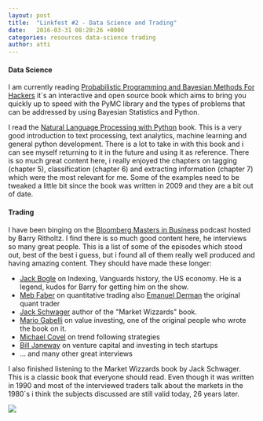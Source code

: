 ```yaml
---
layout: post
title:  "Linkfest #2 - Data Science and Trading"
date:   2016-03-31 08:20:26 +0000
categories: resources data-science trading
author: atti
---
```


#### Data Science

I am currently reading [Probabilistic Programming and Bayesian Methods For Hackers](http://camdavidsonpilon.github.io/Probabilistic-Programming-and-Bayesian-Methods-for-Hackers/)
it`s an interactive and open source book which aims to bring you quickly up to speed with the PyMC library and the types of problems that can be addressed by using Bayesian Statistics and Python.

I read the [Natural Language Processing with Python](http://www.nltk.org/book/) book. 
This is a very good introduction to text processing, text analytics, machine learning and general python development. 
There is a lot to take in with this book and i can see myself returning to it in the future and using it as reference. 
There is so much great content here, i really enjoyed the chapters on tagging (chapter 5), classification (chapter 6) and extracting information (chapter 7) which were the most relevant for me. Some of the examples need to be tweaked a little bit since the book was written in 2009 and they are a bit out of date.

#### Trading

I have been binging on the [Bloomberg Masters in Business](http://www.bloomberg.com/podcasts/masters_in_business) podcast hosted by Barry Ritholtz. I find there is so much good content here, he interviews so many great people.
This is a list of some of the episodes which stood out, best of the best i guess, but i found all of them really well produced and having amazing content. 
They should have made these longer:

* [Jack Bogle](http://www.bloomberg.com/news/audio/2016-03-11/interview-with-jack-bogle-masters-in-business-audio) on Indexing, Vanguards history, the US economy. He is a legend, kudos for Barry for getting him on the show.
* [Meb Faber](http://www.bloomberg.com/news/audio/2015-03-21/cambria-cio-meb-faber-masters-in-business-audio-) on quantitative trading also [Emanuel Derman](http://www.bloomberg.com/news/audio/2016-02-26/interview-with-emanuel-derman-masters-in-business-audio) the original quant trader
* [Jack Schwager](http://www.bloomberg.com/news/audio/2014-10-04/masters-in-business-market-wizards-by-jack-schwager-audio) author of the "Market Wizzards" book.
* [Mario Gabelli](http://www.bloomberg.com/news/audio/2015-10-30/an-interview-with-mario-gabelli-masters-in-business-audio-) on value investing, one of the original people who wrote the book on it.
* [Michael Covel](http://www.bloomberg.com/news/audio/2016-01-08/interview-with-michael-covel-masters-in-business-audio-) on trend following strategies
* [Bill Janeway](http://www.bloomberg.com/news/audio/2016-01-04/an-interview-with-bill-janeway-masters-in-business-audio-) on venture capital and investing in tech startups
* ... and many other great interviews


I also finished listening to the Market Wizzards book by Jack Schwager. This is a classic book that everyone should read. Even though it was written in 1990 and most of the interviewed traders talk about the markets in the 1980`s i think the subjects discussed are still valid today, 26 years later.

<a rel="nofollow" href="http://www.amazon.co.uk/gp/product/1118273052/ref=as_li_tl?ie=UTF8&camp=1634&creative=6738&creativeASIN=1118273052&linkCode=as2&tag=explormissio-21"><img border="0" src="http://ws-eu.amazon-adsystem.com/widgets/q?_encoding=UTF8&ASIN=1118273052&Format=_SL110_&ID=AsinImage&MarketPlace=GB&ServiceVersion=20070822&WS=1&tag=explormissio-21" ></a><img src="http://ir-uk.amazon-adsystem.com/e/ir?t=explormissio-21&l=as2&o=2&a=1118273052" width="1" height="1" border="0" alt="" style="border:none !important; margin:0px !important;" />

